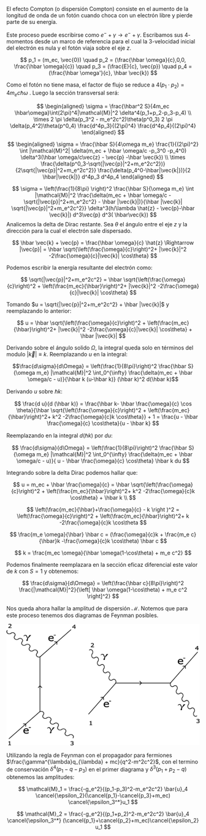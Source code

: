 El efecto Compton (o dispersión Compton) consiste en el aumento de la longitud de onda de un fotón cuando choca con un electrón libre y pierde parte de su energía. 

Este proceso puede escribirse como $e^- + \gamma \rightarrow e^- + \gamma$.  Escribamos sus $4$-momentos desde un marco de referencia para el cual la $3$-velocidad inicial del electrón es nula y el fotón viaja sobre el eje $z$.

$$
p_1 = (m_ec, \vec{0}) \quad p_2 = (\frac{\hbar \omega}{c},0,0, \frac{\hbar \omega}{c}) \quad p_3 = (\frac{E}{c}, \vec{p}) \quad p_4 = (\frac{\hbar \omega'}{c}, \hbar \vec{k})
$$

Como el fotón no tiene masa, el factor de flujo se reduce a $4(p_1\cdot p_2) = 4m_ec \hbar\omega$ . Luego la sección transversal será:

$$ 
\begin{aligned}
\sigma = \frac{\hbar^2 S}{4m_ec \hbar\omega}\int(2\pi)^4|\mathcal{M}|^2 \delta^4(p_1+p_2-p_3-p_4) \\
\times 2 \pi \delta(p_3^2 - m_e^2c^2)\theta(p^0_3) 2 \pi \delta(p_4^2)\theta(p^0_4) \frac{d^4p_3}{(2\pi)^4} \frac{d^4p_4}{(2\pi)^4}
\end{aligned}
$$

$$ 
\begin{aligned}
\sigma = \frac{\hbar S}{4\omega m_e} \frac{1}{(2\pi)^2} \int |\mathcal{M}^2| \delta(m_ec + \hbar \omega/c -p_3^0 -p_4^0) \delta^3(\hbar \omega/c\vec{z} - \vec{p} -\hbar \vec{k}) \\
\times \frac{\delta(p^0_3-\sqrt{|\vec{p}|^2+m_e^2c^2})}{2\sqrt{|\vec{p}|^2+m_e^2c^2}} \frac{\delta(p_4^0-\hbar|\vec{k|})}{2 \hbar|\vec{k|}} d^4p_3 d^4p_4
\end{aligned}
$$

$$ 
\sigma = \left(\frac{1}{8\pi} \right)^2 \frac{\hbar S}{\omega m_e} \int |\mathcal{M}|^2 \frac{\delta(m_ec + \hbar \omega/c - \sqrt{|\vec{p}|^2+m_e^2c^2} - \hbar |\vec{k}|)}{\hbar |\vec{k}| \sqrt{|\vec{p}|^2+m_e^2c^2}} \delta^3(h/\lambda \hat{z} - \vec{p}-\hbar \vec{k}|) d^3\vec{p} d^3( \hbar\vec{k})
$$
Analicemos la delta de Dirac restante. Sea $\theta$ el ángulo entre el eje $z$ y la dirección para la cual el electrón sale dispersado.

$$
\hbar \vec{k} + \vec{p} = \frac{\hbar \omega}{c} \hat{z} \Rightarrow |\vec{p}| = \hbar \sqrt{\left(\frac{\omega}{c}\right)^2+ |\vec{k}|^2 -2\frac{\omega}{c}|\vec{k}| \cos\theta}
$$

Podemos escribir la energía resultante del electrón como:

$$ 
\sqrt{|\vec{p}|^2+m_e^2c^2} = \hbar  \sqrt{\left(\frac{\omega}{c}\right)^2 + \left(\frac{m_ec}{\hbar}\right)^2+ |\vec{k}|^2 -2\frac{\omega}{c}|\vec{k}| \cos\theta} 
$$

Tomando $u = \sqrt{|\vec{p}|^2+m_e^2c^2} + \hbar |\vec{k}|$ y reemplazando lo anterior:

$$
u = \hbar  \sqrt{\left(\frac{\omega}{c}\right)^2 + \left(\frac{m_ec}{\hbar}\right)^2+ |\vec{k}|^2 -2\frac{\omega}{c}|\vec{k}| \cos\theta}  + \hbar |\vec{k}|
$$

Derivando sobre el ángulo solido $\Omega$, la integral queda solo en términos del modulo $|\vec{k}| \equiv k$. Reemplazando $u$ en la integral:

$$\frac{d\sigma}{d\Omega} = \left(\frac{1}{8\pi}\right)^2 \frac{\hbar S}{\omega m_e} |\mathcal{M}|^2 \int_0^{\infty} \frac{\delta(m_ec + \hbar \omega/c - u)}{\hbar k  (u-\hbar k)} (\hbar k)^2 d(\hbar k)$$

Derivando $u$ sobre $\hbar k$:

$$ 
\frac{d u}{d (\hbar k)} = \frac{\hbar k- \hbar \frac{\omega}{c} \cos \theta}{\hbar \sqrt{\left(\frac{\omega}{c}\right)^2 + \left(\frac{m_ec}{\hbar}\right)^2+ k^2 -2\frac{\omega}{c}k \cos\theta}}  + 1 = \frac{u - \hbar \frac{\omega}{c} \cos\theta}{u - \hbar k}
$$

Reemplazando en la integral $d(\hbar k)$ por $d u$:

$$ 
\frac{d\sigma}{d\Omega} = \left(\frac{1}{8\pi}\right)^2 \frac{\hbar S}{\omega m_e} |\mathcal{M}|^2 \int_0^{\infty} \frac{\delta(m_ec + \hbar \omega/c - u)}{ u - \hbar \frac{\omega}{c} \cos\theta} \hbar k du
$$

Integrando sobre la delta Dirac podemos hallar que:

$$ 
u = m_ec + \hbar \frac{\omega}{c} = \hbar  \sqrt{\left(\frac{\omega}{c}\right)^2 + \left(\frac{m_ec}{\hbar}\right)^2+ k^2 -2\frac{\omega}{c}k \cos\theta}  + \hbar k \\
$$

$$
\left(\frac{m_ec}{\hbar}+\frac{\omega}{c} - k \right )^2 = \left(\frac{\omega}{c}\right)^2 + \left(\frac{m_ec}{\hbar}\right)^2+ k -2\frac{\omega}{c}k \cos\theta
$$

$$
\frac{m_e \omega}{\hbar}  \hbar c = (\frac{\omega}{c}k + \frac{m_e c}{\hbar}k -\frac{\omega}{c}k \cos\theta) \hbar c
$$

$$ 
k = \frac{m_ec \omega}{\hbar \omega(1-\cos\theta) + m_e c^2} $$

Podemos finalmente reemplazara en la sección eficaz diferencial este valor de $k$ con $S = 1$ y obtenemos:

$$ 
\frac{d\sigma}{d\Omega} = \left(\frac{\hbar c}{8\pi}\right)^2 \frac{|\mathcal{M}|^2}{\left[ \hbar \omega(1-\cos\theta) + m_e c^2 \right]^2}
$$

Nos queda ahora hallar la amplitud de dispersión $\mathcal{M}$. Notemos que para este proceso tenemos dos diagramas de Feynman posibles.

![Efecto Compton](../../assets/20250226010357.png)

Utilizando la regla de Feynman con el propagador para fermiones $\frac{\gamma^{\lambda}q_{\lambda} + mc}{q^2-m^2c^2}$, con el termino de conservación $\delta^4(p_1-q-p_3)$ en el primer diagrama y $\delta^3(p_1 + p_2 - q)$ obtenemos las amplitudes:

$$ 
\mathcal{M}_1 = \frac{-g_e^2}{(p_1-p_3)^2-m_e^2c^2} \bar{u}_4 \cancel{\epsilon_2}(\cancel{p_1}-\cancel{p_3}+m_ec) \cancel{\epsilon_3^*}u_1
$$

$$ 
\mathcal{M}_2 = \frac{-g_e^2}{(p_1+p_2)^2-m_e^2c^2} \bar{u}_4 \cancel{\epsilon_3^*} (\cancel{p_1}+\cancel{p_2}+m_ec)\cancel{\epsilon_2} u_1
$$